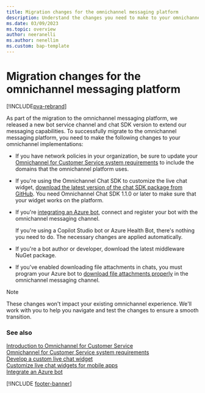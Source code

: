 ```yaml
---
title: Migration changes for the omnichannel messaging platform
description: Understand the changes you need to make to your omnichannel implementations to successfully migrate to the omnichannel messaging platform.
ms.date: 03/09/2023
ms.topic: overview
author: neeranelli
ms.author: nenellim
ms.custom: bap-template
---
```


# Migration changes for the omnichannel messaging platform

[!INCLUDE[pva-rebrand](../../includes/cc-pva-rebrand.md)]

As part of the migration to the omnichannel messaging platform, we released a new bot service channel and chat SDK version to extend our messaging capabilities. To successfully migrate to the omnichannel messaging platform, you need to make the following changes to your omnichannel implementations:

- If you have network policies in your organization, be sure to update your [Omnichannel for Customer Service system requirements](../implement/system-requirements-omnichannel.md) to include the domains that the omnichannel platform uses.

- If you're using the Omnichannel Chat SDK to customize the live chat widget, [download the latest version of the chat SDK package from GitHub](https://github.com/microsoft/omnichannel-chat-sdk#installation). You need Omnichannel Chat SDK 1.1.0 or later to make sure that your widget works on the platform.

- If you're [integrating an Azure bot](../configure-bot.md), connect and register your bot with the omnichannel messaging channel.

  If you're using a Copilot Studio bot or Azure Health Bot, there's nothing you need to do. The necessary changes are applied automatically.

- If you're a bot author or developer, download the latest middleware NuGet package.

- If you've enabled downloading file attachments in chats, you must program your Azure bot to [download file attachments properly](../develop/download-attachments-bot.md#manage-file-attachments-during-migration) in the omnichannel messaging channel.

> [!NOTE]
> These changes won't impact your existing omnichannel experience. We'll work with you to help you navigate and test the changes to ensure a smooth transition.

### See also

[Introduction to Omnichannel for Customer Service](../implement/introduction-omnichannel.md)  
[Omnichannel for Customer Service system requirements](../implement/system-requirements-omnichannel.md)  
[Develop a custom live chat widget](../develop/develop-live-chat-widget.md)  
[Customize live chat widgets for mobile apps](../develop/render-live-chat-widget-mobile.md)  
[Integrate an Azure bot](../configure-bot.md)  

[!INCLUDE [footer-banner](../../includes/footer-banner.md)]
